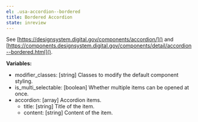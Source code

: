 ```yaml
---
el: .usa-accordion--bordered
title: Bordered Accordion
state: inreview
---
```

See [https://designsystem.digital.gov/components/accordion/]() and
[https://components.designsystem.digital.gov/components/detail/accordion--bordered.html]().

__Variables:__
* modifier_classes: [string] Classes to modify the default component styling.
* is_multi_selectable: [boolean] Whether multiple items can be opened at once.
* accordion: [array] Accordion items.
  * title: [string] Title of the item.
  * content: [string] Content of the item.
